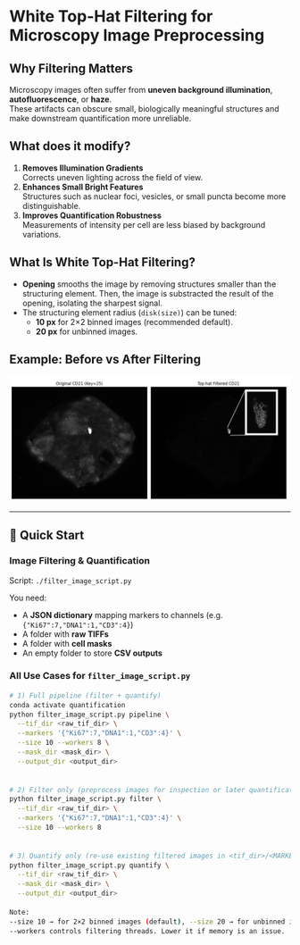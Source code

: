 # White Top-Hat Filtering for Microscopy Image Preprocessing

## Why Filtering Matters
Microscopy images often suffer from **uneven background illumination**, **autofluorescence**, or **haze**.  
These artifacts can obscure small, biologically meaningful structures and make downstream quantification more unreliable.

## What does it modify?
1. **Removes Illumination Gradients**  
   Corrects uneven lighting across the field of view.
2. **Enhances Small Bright Features**  
   Structures such as nuclear foci, vesicles, or small puncta become more distinguishable.
3. **Improves Quantification Robustness**  
   Measurements of intensity per cell are less biased by background variations.

## What Is White Top-Hat Filtering?
- **Opening** smooths the image by removing structures smaller than the structuring element. Then, the image is substracted the result of the opening, isolating the sharpest signal.
- The structuring element radius (`disk(size)`) can be tuned:
  - **10 px** for 2×2 binned images (recommended default).
  - **20 px** for unbinned images.

## Example: Before vs After Filtering
![White top-hat filtering example](./filtered-image_example.PNG)

---

## 🚀 Quick Start
### Image Filtering & Quantification
Script: `./filter_image_script.py`

You need:
- A **JSON dictionary** mapping markers to channels (e.g. `{"Ki67":7,"DNA1":1,"CD3":4}`)
- A folder with **raw TIFFs**
- A folder with **cell masks**
- An empty folder to store **CSV outputs**

### All Use Cases for `filter_image_script.py`

```bash
# 1) Full pipeline (filter + quantify)
conda activate quantification
python filter_image_script.py pipeline \
  --tif_dir <raw_tif_dir> \
  --markers '{"Ki67":7,"DNA1":1,"CD3":4}' \
  --size 10 --workers 8 \
  --mask_dir <mask_dir> \
  --output_dir <output_dir>


# 2) Filter only (preprocess images for inspection or later quantification)
python filter_image_script.py filter \
  --tif_dir <raw_tif_dir> \
  --markers '{"Ki67":7,"DNA1":1,"CD3":4}' \
  --size 10 --workers 8


# 3) Quantify only (re-use existing filtered images in <tif_dir>/<MARKER>/)
python filter_image_script.py quantify \
  --tif_dir <raw_tif_dir> \
  --mask_dir <mask_dir> \
  --output_dir <output_dir>

Note:
--size 10 → for 2×2 binned images (default), --size 20 → for unbinned images
--workers controls filtering threads. Lower it if memory is an issue.

